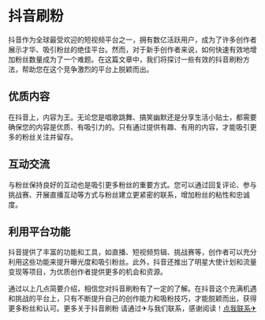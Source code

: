 # 抖音刷粉

抖音作为全球最受欢迎的短视频平台之一，拥有数亿活跃用户，成为了许多创作者展示才华、吸引粉丝的绝佳平台。然而，对于新手创作者来说，如何快速有效地增加粉丝数量成为了一个难题。在这篇文章中，我们将探讨一些有效的抖音刷粉方法，帮助您在这个竞争激烈的平台上脱颖而出。

## 优质内容

在抖音上，内容为王。无论您是唱歌跳舞、搞笑幽默还是分享生活小贴士，都需要确保您的内容是优质、有吸引力的。只有通过提供有趣、有用的内容，才能吸引更多的粉丝关注并留存。

## 互动交流

与粉丝保持良好的互动也是吸引更多粉丝的重要方式。您可以通过回复评论、参与挑战赛、开展直播互动等方式与粉丝建立更紧密的联系，增加粉丝的粘性和忠诚度。

## 利用平台功能

抖音提供了丰富的功能和工具，如直播、短视频剪辑、挑战赛等，创作者可以充分利用这些功能来提升曝光度和吸引粉丝。此外，抖音还推出了明星大使计划和流量变现等项目，为优质创作者提供更多的机会和资源。

通过以上几点简要介绍，相信您对抖音刷粉有了一定的了解。在抖音这个充满机遇和挑战的平台上，只有不断提升自己的创作能力和吸粉技巧，才能脱颖而出，获得更多粉丝和认可。更多关于抖音刷粉 请通过✈与我们联系，感谢阅读！[点我联系✈](https://edge.k02.cc)